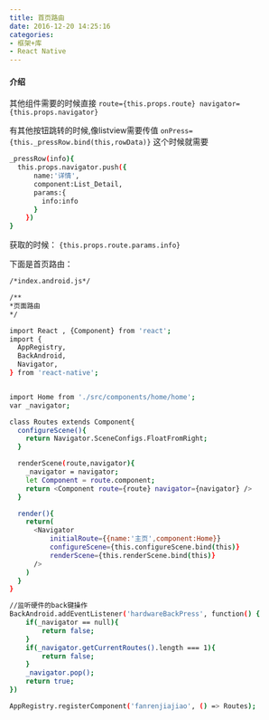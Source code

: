 ```yaml
---
title: 首页路由
date: 2016-12-20 14:25:16
categories:
- 框架+库
- React Native
---
```



#### 介绍

其他组件需要的时候直接 `route={this.props.route} navigator={this.props.navigator}`

<!--more-->


有其他按钮跳转的时候,像listview需要传值
`onPress={this._pressRow.bind(this,rowData)}`
这个时候就需要
```bash
_pressRow(info){
  this.props.navigator.push({
      name:'详情',
      component:List_Detail,
      params:{
        info:info
      }
    })
}
```
获取的时候：
`{this.props.route.params.info}`

下面是首页路由：

```bash
/*index.android.js*/

/**
*页面路由
*/

import React , {Component} from 'react';
import {
  AppRegistry,
  BackAndroid,
  Navigator,
} from 'react-native';


import Home from './src/components/home/home';
var _navigator;

class Routes extends Component{
  configureScene(){
    return Navigator.SceneConfigs.FloatFromRight;
  }

  renderScene(route,navigator){
    _navigator = navigator;
    let Component = route.component;
    return <Component route={route} navigator={navigator} />
  }

  render(){
    return(
      <Navigator
          initialRoute={{name:'主页',component:Home}}
          configureScene={this.configureScene.bind(this)}
          renderScene={this.renderScene.bind(this)}
      />
    )
  }
}

//监听硬件的back键操作
BackAndroid.addEventListener('hardwareBackPress', function() {
	if(_navigator == null){
		return false;
	}
	if(_navigator.getCurrentRoutes().length === 1){
		return false;
	}
	_navigator.pop();
	return true;
})

AppRegistry.registerComponent('fanrenjiajiao', () => Routes);

```
